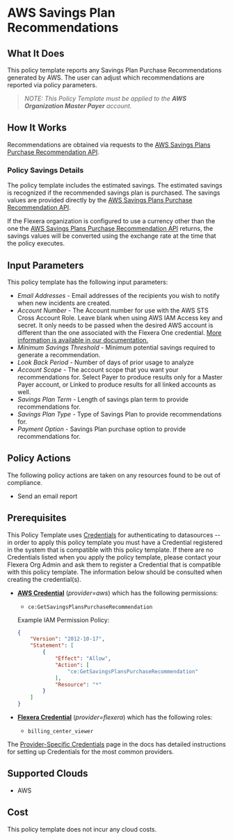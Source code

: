 # AWS Savings Plan Recommendations

## What It Does

This policy template reports any Savings Plan Purchase Recommendations generated by AWS. The user can adjust which recommendations are reported via policy parameters.

> *NOTE: This Policy Template must be applied to the **AWS Organization Master Payer** account.*

## How It Works

Recommendations are obtained via requests to the [AWS Savings Plans Purchase Recommendation API](https://docs.aws.amazon.com/aws-cost-management/latest/APIReference/API_GetSavingsPlansPurchaseRecommendation.html).

### Policy Savings Details

The policy template includes the estimated savings. The estimated savings is recognized if the recommended savings plan is purchased. The savings values are provided directly by the [AWS Savings Plans Purchase Recommendation API](https://docs.aws.amazon.com/aws-cost-management/latest/APIReference/API_GetSavingsPlansPurchaseRecommendation.html).

If the Flexera organization is configured to use a currency other than the one the [AWS Savings Plans Purchase Recommendation API](https://docs.aws.amazon.com/aws-cost-management/latest/APIReference/API_GetSavingsPlansPurchaseRecommendation.html) returns, the savings values will be converted using the exchange rate at the time that the policy executes.

## Input Parameters

This policy template has the following input parameters:

- *Email Addresses* - Email addresses of the recipients you wish to notify when new incidents are created.
- *Account Number* - The Account number for use with the AWS STS Cross Account Role. Leave blank when using AWS IAM Access key and secret. It only needs to be passed when the desired AWS account is different than the one associated with the Flexera One credential. [More information is available in our documentation.](https://docs.flexera.com/flexera/EN/Automation/ProviderCredentials.htm#automationadmin_1982464505_1123608)
- *Minimum Savings Threshold* - Minimum potential savings required to generate a recommendation.
- *Look Back Period* - Number of days of prior usage to analyze
- *Account Scope* - The account scope that you want your recommendations for. Select Payer to produce results only for a Master Payer account, or Linked to produce results for all linked accounts as well.
- *Savings Plan Term* - Length of savings plan term to provide recommendations for.
- *Savings Plan Type* - Type of Savings Plan to provide recommendations for.
- *Payment Option* - Savings Plan purchase option to provide recommendations for.

## Policy Actions

The following policy actions are taken on any resources found to be out of compliance.

- Send an email report

## Prerequisites

This Policy Template uses [Credentials](https://docs.flexera.com/flexera/EN/Automation/ManagingCredentialsExternal.htm) for authenticating to datasources -- in order to apply this policy template you must have a Credential registered in the system that is compatible with this policy template. If there are no Credentials listed when you apply the policy template, please contact your Flexera Org Admin and ask them to register a Credential that is compatible with this policy template. The information below should be consulted when creating the credential(s).

- [**AWS Credential**](https://docs.flexera.com/flexera/EN/Automation/ProviderCredentials.htm#automationadmin_1982464505_1121575) (*provider=aws*) which has the following permissions:
  - `ce:GetSavingsPlansPurchaseRecommendation`

  Example IAM Permission Policy:

  ```json
  {
      "Version": "2012-10-17",
      "Statement": [
          {
              "Effect": "Allow",
              "Action": [
                  "ce:GetSavingsPlansPurchaseRecommendation"
              ],
              "Resource": "*"
          }
      ]
  }
  ```

- [**Flexera Credential**](https://docs.flexera.com/flexera/EN/Automation/ProviderCredentials.htm) (*provider=flexera*) which has the following roles:
  - `billing_center_viewer`

The [Provider-Specific Credentials](https://docs.flexera.com/flexera/EN/Automation/ProviderCredentials.htm) page in the docs has detailed instructions for setting up Credentials for the most common providers.

## Supported Clouds

- AWS

## Cost

This policy template does not incur any cloud costs.
